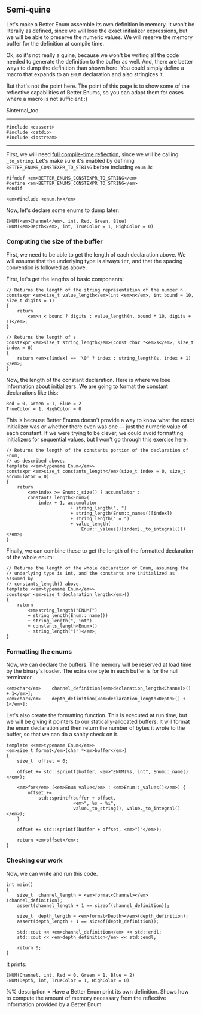 ## Semi-quine

Let's make a Better Enum assemble its own definition in memory. It won't be
literally as defined, since we will lose the exact initializer expressions, but
we will be able to preserve the numeric values. We will reserve the memory
buffer for the definition at compile time.

Ok, so it's not really a quine, because we won't be writing all the code needed
to generate the definition to the buffer as well. And, there are better ways to
dump the definition than shown here. You could simply define a macro that
expands to an `ENUM` declaration and also stringizes it.

But that's not the point here. The point of this page is to show some of the
reflective capabilities of Better Enums, so you can adapt them for cases where a
macro is not sufficient :)

$internal_toc

---

    #include <cassert>
    #include <cstdio>
    #include <iostream>

---

First, we will need
[full compile-time reflection](${prefix}OptInFeatures.html#CompileTimeNameTrimming),
since we will be calling `_to_string`. Let's make sure it's enabled by defining
`BETTER_ENUMS_CONSTEXPR_TO_STRING` before including `enum.h`:

    #ifndef <em>BETTER_ENUMS_CONSTEXPR_TO_STRING</em>
    #define <em>BETTER_ENUMS_CONSTEXPR_TO_STRING</em>
    #endif

    <em>#include <enum.h></em>

Now, let's declare some enums to dump later:

    ENUM(<em>Channel</em>, int, Red, Green, Blue)
    ENUM(<em>Depth</em>, int, TrueColor = 1, HighColor = 0)



### Computing the size of the buffer

First, we need to be able to get the length of each declaration above. We will
assume that the underlying type is always `int`, and that the spacing convention
is followed as above.

First, let's get the lengths of basic components:

    // Returns the length of the string representation of the number n
    constexpr <em>size_t value_length</em>(int <em>n</em>, int bound = 10, size_t digits = 1)
    {
        return
            <em>n < bound ? digits : value_length(n, bound * 10, digits + 1)</em>;
    }

    // Returns the length of s
    constexpr <em>size_t string_length</em>(const char *<em>s</em>, size_t index = 0)
    {
        return <em>s[index] == '\0' ? index : string_length(s, index + 1)</em>;
    }

Now, the length of the constant declaration. Here is where we lose information
about initializers. We are going to format the constant declarations like this:

~~~comment
Red = 0, Green = 1, Blue = 2
TrueColor = 1, HighColor = 0
~~~

This is because Better Enums doesn't provide a way to know what the exact
initializer was or whether there even was one &mdash; just the numeric value of
each constant. If we were trying to be clever, we could avoid formatting
initializers for sequential values, but I won't go through this exercise here.

    // Returns the length of the constants portion of the declaration of Enum,
    // as described above.
    template <<em>typename Enum</em>>
    constexpr <em>size_t constants_length</em>(size_t index = 0, size_t accumulator = 0)
    {
        return
            <em>index >= Enum::_size() ? accumulator :
            constants_length<Enum>(
                index + 1, accumulator
                            + string_length(", ")
                            + string_length(Enum::_names()[index])
                            + string_length(" = ")
                            + value_length(
                                Enum::_values()[index]._to_integral()))</em>;
    }

Finally, we can combine these to get the length of the formatted declaration of
the whole enum:

    // Returns the length of the whole declaration of Enum, assuming the
    // underlying type is int, and the constants are initialized as assumed by
    // constants_length() above.
    template <<em>typename Enum</em>>
    constexpr <em>size_t declaration_length</em>()
    {
        return
            <em>string_length("ENUM(")
            + string_length(Enum::_name())
            + string_length(", int")
            + constants_length<Enum>()
            + string_length(")")</em>;
    }



### Formatting the enums

Now, we can declare the buffers. The memory will be reserved at load time by the
binary's loader. The extra one byte in each buffer is for the null terminator.

    <em>char</em>    channel_definition[<em>declaration_length<Channel>() + 1</em>];
    <em>char</em>    depth_definition[<em>declaration_length<Depth>() + 1</em>];

Let's also create the formatting function. This is executed at run time, but we
will be giving it pointers to our statically-allocated buffers. It will format
the enum declaration and then return the number of bytes it wrote to the buffer,
so that we can do a sanity check on it.

    template <<em>typename Enum</em>>
    <em>size_t format</em>(char *<em>buffer</em>)
    {
        size_t  offset = 0;

        offset += std::sprintf(buffer, <em>"ENUM(%s, int", Enum::_name()</em>);

        <em>for</em> (<em>Enum value</em> : <em>Enum::_values()</em>) {
            offset +=
                std::sprintf(buffer + offset,
                             <em>", %s = %i",
                             value._to_string(), value._to_integral()</em>);
        }

        offset += std::sprintf(buffer + offset, <em>")"</em>);

        return <em>offset</em>;
    }



### Checking our work

Now, we can write and run this code.

    int main()
    {
        size_t  channel_length = <em>format<Channel></em>(channel_definition);
        assert(channel_length + 1 == sizeof(channel_definition));

        size_t  depth_length = <em>format<Depth></em>(depth_definition);
        assert(depth_length + 1 == sizeof(depth_definition));

        std::cout << <em>channel_definition</em> << std::endl;
        std::cout << <em>depth_definition</em> << std::endl;

        return 0;
    }

It prints:

~~~comment
ENUM(Channel, int, Red = 0, Green = 1, Blue = 2)
ENUM(Depth, int, TrueColor = 1, HighColor = 0)
~~~

%% description = Have a Better Enum print its own definition. Shows how to
compute the amount of memory necessary from the reflective information provided
by a Better Enum.

